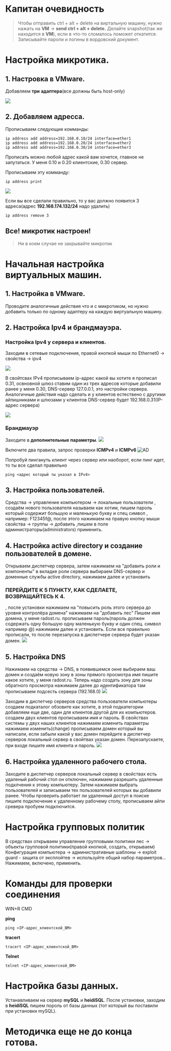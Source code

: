 # Капитан очевидность

>Чтобы отправить ctrl + alt + delete  на виртальную машину, нужно нажать на **VM** -> **send  ctrl + alt + delete.**
>Делайте snapshot(так же находится в **VM**), если в что-то сломалось поможет откатится.
>Записывайте пароли  и логины в вордовский документ.


# Настройка микротика.
## 1. Настровка в VMware.
Добавляем **три** **адаптера**(все должны быть host-only)

![](https://github.com/FilsonGG/case/assets/144475986/cb269a07-162d-45a0-9532-8a6b3742307e)

## 2. Добавляем адресса.
Прописываем следующие комманды:
```
ip address add address=192.168.0.10/24 interface=ether1
ip address add address=192.168.0.20/24 interface=ether2
ip address add address=192.168.0.30/24 interface=ether3
```
Прописать можно любой адрес какой вам хочется, главное не запутаться.
У меня 0.10 и 0.20 клиентские,  0.30 сервер.

Прописываем эту комманду:
```
ip address print
```
![](https://github.com/FilsonGG/case/assets/144475986/07346cd3-a900-45dc-b798-fee9c5d56752)

Если вы все сделали правильно, то у вас должно появится 3 адреса(адрес  **192.168.174.132/24** надо удалить)
```
ip address remove 3
```

## Все! микротик настроен!
>Ни в коем случае не закрывайте микротик


# Начальная настройка виртуальных машин.

## 1. Настройка в VMware.
Проводите аналогичные действия что и с микротиком, но нужно добавить только по одному адаптеру на каждую виртуальную машину.

## 2. Настройка Ipv4 и брандмауэра.

### Настройка Ipv4 у сервера и клиентов.

Заходим в сетевые подключения, правой кнопкой мыши по Ethernet0 -> свойства -> ipv4

![](https://github.com/FilsonGG/case/assets/144475986/9e61195e-654d-4a59-be6c-808466bf0db7)

В свойтсвах IPv4 прописываем ip-адрес какой вы хотите я прописал 0.31, освновной шлюз ставим один из трех адресов которые  добавили ранее у меня 0.30, DNS-сервер  127.0.0.1,  это настройки сервера. Аналогичные действия надо сделать и у клиентов естествено с другими  айпишниками и шлюзами у клиентов DNS-сервер будет 192.168.0.31(IP-адрес сервера)

![](https://github.com/FilsonGG/case/assets/144475986/08f527dc-29de-4b57-bccd-c01451ad0255)

### Брандмауэр
Заходите в **дополнительные параметры**.
![](https://github.com/FilsonGG/case/assets/144475986/dcc45f1a-a35c-4786-98e5-53fd99c5ceaa)

Включите два правила, запрос проверки **ICMPv4** и **ICMPv6**
![AD](https://github.com/FilsonGG/case/assets/144475986/2cefabad-f8e1-4094-9164-76ed464aadf1)

Попробуй пингануть клиент через сервер или наоборот, если пинг идет, то ты все сделал правильно
```
ping <адрес который ты указал в IPv4>
```

## 3. Настройка пользователей.
Средства -> управление компьютером -> локальные пользователи , создаём нового пользователя называем как хотим, пишем пароль который содержит большую и маленькую букву и спец символ , например: F12345f@, после этого нажимаем на правую кнопку мыши свойства -> группы -> добавить ,пишем в поле администраторы(administrators) применить. 




## 4. Настройка active directory и создание пользователей в домене.
Открываем диспетчер сервера, затем нажимаем на "добавить роли и компоненты" в вкладке роли сервера выбираем DNS-сервер и доменные службы active directory, нажимаем далее и установить 
### ПЕРЕЙДИТЕ К 5 ПУНКТУ, КАК СДЕЛАЕТЕ, ВОЗВРАЩАЙТЕСЬ К 4.
, после установки нажимаем на "повысить роль этого сервера до уровня контролёра домена" нажимаем на "добавить лес"
Пишем имя домена, у меня radost.ru. прописываем пароль(пароль должен содержать одну большую одну маленькую букву и один спец. символ например @) нажимаем далее и установить.
Если все правильно прописали, то после перезапуска в диспетчере сервера будет указан домен.
![](https://github.com/FilsonGG/case/assets/144475986/84f616df-7c04-4aa5-a18b-6117fd9fb38e)

## 5. Настройка  DNS 
Нажимаем на средства -> DNS, в появившемся окне выбираем ваш домен и создаём новую зону в зоны прямого просмотра имя пишите какое хотите, у меня radost.ru. Теперь надо создать зону для зоны обратного просмотра нажимаем далее до идентификатора там прописываем подсесть сервера (192.168.0)
![](https://github.com/FilsonGG/case/assets/144475986/a5cd64d5-f52d-4d3c-b648-e32e066ae656)

Заходим в диспетчер серверов средства пользователи компьютеры создаем подкаталог обзовите как хотите, в этой подкатегории добавляем еще две, один для клиентов другой для их компьютеров. создаем двух клиентов прописываем имя и пароль. В свойствах системы у двух наших клиентов нажимаем изменить параметры нажимаем изменить(change) прописываем домен который вы написали, если забыли какой у вас домен перейдите в диспетчер серверов локальный сервер в свойтвах указан домен.
Перезапускаете, при входе пишите имя клиента и пароль.
![](https://github.com/FilsonGG/case/assets/144475986/54e124d1-12cb-4be6-a9da-f9ee6e8b6dd7)

## 6. Настройка удаленного рабочего стола.
Заходите в диспетчер серверов локальный сервер  в свойствах есть удаленый рабочий  стол он отключен, нажимаем разрешить удаленные подклчения  к этому компьютеру. Затем нажимаем выбрать пользователей и записываем тех пользователей которых вы добавили ранее. Чтобы проверить работает ли удаленный доступ в поиске пишите подключение  к удаленному рабочему столу, прописываем айпи сревера пробуем подключится.


# Настройка групповых политик
В средствах открываем управление групповыми политики лес -> объекты групповой политики(правой кнопкой, создать, открываем) Конфигурация компьютера -> административные шаблоны -> exploit guard - защита от эксплойтев -> используйте общий набор параметров... Нажимаем, включено, применить.


# Команды для проверки соединения
WIN+R CMD  

**ping**
```
ping <IP-адрес_клиентской_ВМ>
```
**tracert**
```
tracert <IP-адрес_клиентской_ВМ>

```
**Telnet**
```
telnet <IP-адрес_клиентской_ВМ>
```

# Настройка базы данных.
Устанавливаем на сервер **mySQL** и **heidiSQL**. После установки, заходим в **heidiSQL** пишем пороль от базы данных (тот который вы поставили при установки mySQL).

# Методичка еще не до конца готова.
